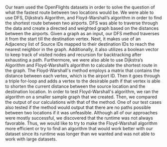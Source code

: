 Our team used the OpenFlights datasets in order to solve the question of what the fastest route between two locations would be. We were able to use DFS, Dijkstra’s Algorithm, and Floyd-Warshall’s algorithm in order to find the shortest route between two airports. DFS was able to traverse through the data and create a directed and weighted graph based on the distances between the airports. Given a graph as an input, our DFS method traverses it from the start till the destination vertex. Next, it makes use of an Adjacency list of Source IDs mapped to their destination IDs to reach the nearest neighbor in the graph. Additionally, it also utilizes a boolean vector to keep track of visited nodes and recursion for backtracking after exhausting a path.
Furthermore, we were also able to use Dijkstra’s Algorithm and Floyd-Warshall’s algorithm to calculate the shortest route in the graph. The Floyd-Warshall's method employs a matrix that contains the distance between each vertex, which is the airport ID. Then it goes through a triple for-loop and adds a vertex to the desirable path if that vertex is able to shorten the current distance between the source location and the destination location. In order to test Floyd-Warshall's algorithm, we ran the algorithm on a smaller sample graph that we created. Then, we compared the output of our calculations with that of the method. One of our test cases also tested if the method would output that there are no paths possible between two locations if it was unfeasible. 
Although all of our approaches were mostly successful, we discovered that the runtime was not always favorable. Thus, we would like to try to make the Floyd-Warshall algorithm more efficient or try to find an algorithm that would work better with our dataset since its runtime was longer than we wanted and was not able to work with large datasets.
